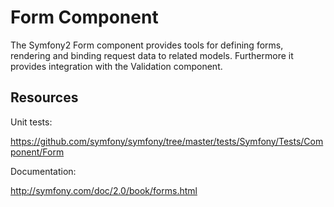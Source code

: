 Form Component
==============

The Symfony2 Form component provides tools for defining forms, rendering and
binding request data to related models. Furthermore it provides integration
with the Validation component.

Resources
---------

Unit tests:

https://github.com/symfony/symfony/tree/master/tests/Symfony/Tests/Component/Form

Documentation:

http://symfony.com/doc/2.0/book/forms.html

